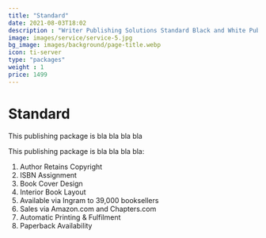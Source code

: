 ```yaml
---
title: "Standard"
date: 2021-08-03T18:02
description : "Writer Publishing Solutions Standard Black and White Publishing Package"
image: images/service/service-5.jpg
bg_image: images/background/page-title.webp
icon: ti-server
type: "packages"
weight : 1
price: 1499
---
```


# Standard

This publishing package is bla bla bla bla 

This publishing package is bla bla bla bla:
<br>

1. Author Retains Copyright
2. ISBN Assignment
3. Book Cover Design
4. Interior Book Layout
5. Available via Ingram to 39,000 booksellers
6. Sales via Amazon.com and Chapters.com
7. Automatic Printing & Fulfilment
8. Paperback Availability